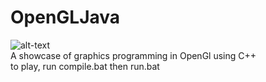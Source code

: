 # OpenGLJava
![alt-text](http://i.imgur.com/7LaaU9a.gif)
<br>
A showcase of graphics programming in OpenGl using C++
<br>
to play, run compile.bat then run.bat
